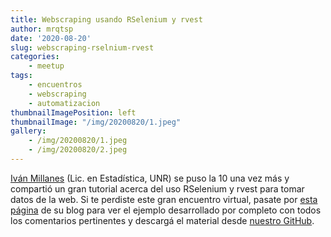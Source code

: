 ```yaml
---
title: Webscraping usando RSelenium y rvest
author: mrqtsp
date: '2020-08-20'
slug: webscraping-rselnium-rvest
categories:
    - meetup
tags:
    - encuentros
    - webscraping
    - automatizacion
thumbnailImagePosition: left
thumbnailImage: "/img/20200820/1.jpeg"
gallery:
    - /img/20200820/1.jpeg
    - /img/20200820/2.jpeg
---
```

    
[Iván Millanes](https://ivanmillanes.netlify.app/) (Lic. en Estadística, UNR) se puso la 10 una vez más y compartió un gran tutorial acerca del uso RSelenium y rvest para tomar datos de la web. Si te perdiste este gran encuentro virtual, pasate por [esta página](https://ivanmillanes.netlify.app/post/2020-06-30-webscraping-with-rselenium-and-rvest/) de su blog para ver el ejemplo desarrollado por completo con todos los comentarios pertinentes y descargá el material desde [nuestro GitHub](https://github.com/renrosario/Presentaciones/tree/master/20200820_webscraping_ivan_millanes).

<!--more-->
    
    
